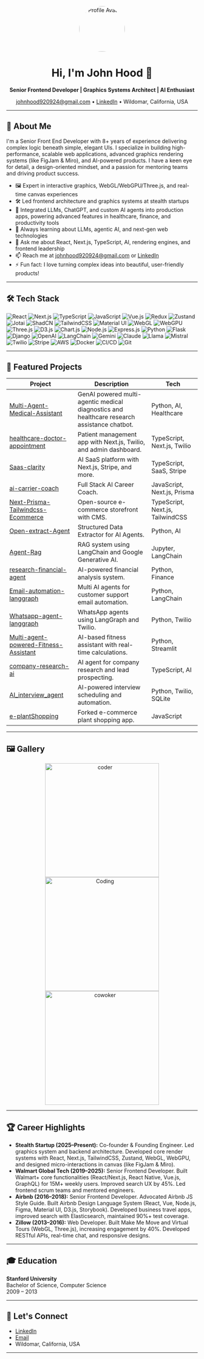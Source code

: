 <!-- Profile Banner -->
<p align="center">
  <img src="https://avatars.githubusercontent.com/u/186065206?v=4" width="120" style="border-radius:50%" alt="Profile Avatar"/>
</p>

<h1 align="center">Hi, I'm John Hood 👋</h1>
<p align="center">
  <b>Senior Frontend Developer | Graphics Systems Architect | AI Enthusiast</b>
</p>

<p align="center">
  <a href="mailto:johnhood920924@gmail.com">johnhood920924@gmail.com</a> • 
  <a href="https://www.linkedin.com/in/johnstealth">LinkedIn</a> • 
  Wildomar, California, USA
</p>

---

## 🚀 About Me

I'm a Senior Front End Developer with 8+ years of experience delivering complex logic beneath simple, elegant UIs. I specialize in building high-performance, scalable web applications, advanced graphics rendering systems (like FigJam & Miro), and AI-powered products. I have a keen eye for detail, a design-oriented mindset, and a passion for mentoring teams and driving product success.

- 🖼️ Expert in interactive graphics, WebGL/WebGPU/Three.js, and real-time canvas experiences  
- 🛠️ Led frontend architecture and graphics systems at stealth startups  
- 🤖 Integrated LLMs, ChatGPT, and custom AI agents into production apps, powering advanced features in healthcare, finance, and productivity tools  
- 🌱 Always learning about LLMs, agentic AI, and next-gen web technologies  
- 💬 Ask me about React, Next.js, TypeScript, AI, rendering engines, and frontend leadership  
- 📫 Reach me at [johnhood920924@gmail.com](mailto:johnhood920924@gmail.com) or [LinkedIn](https://www.linkedin.com/in/johnstealth)  
- ⚡ Fun fact: I love turning complex ideas into beautiful, user-friendly products!

---

## 🛠️ Tech Stack

![React](https://img.shields.io/badge/React-20232A?style=for-the-badge&logo=react&logoColor=61DAFB)
![Next.js](https://img.shields.io/badge/Next.js-000000?style=for-the-badge&logo=nextdotjs&logoColor=white)
![TypeScript](https://img.shields.io/badge/TypeScript-3178C6?style=for-the-badge&logo=typescript&logoColor=white)
![JavaScript](https://img.shields.io/badge/JavaScript-F7DF1E?style=for-the-badge&logo=javascript&logoColor=black)
![Vue.js](https://img.shields.io/badge/Vue.js-4FC08D?style=for-the-badge&logo=vue.js&logoColor=white)
![Redux](https://img.shields.io/badge/Redux-593D88?style=for-the-badge&logo=redux&logoColor=white)
![Zustand](https://img.shields.io/badge/Zustand-000000?style=for-the-badge)
![Jotai](https://img.shields.io/badge/Jotai-1C1C1C?style=for-the-badge)
![ShadCN](https://img.shields.io/badge/ShadCN-111827?style=for-the-badge)
![TailwindCSS](https://img.shields.io/badge/TailwindCSS-38B2AC?style=for-the-badge&logo=tailwind-css&logoColor=white)
![Material UI](https://img.shields.io/badge/Material--UI-0081CB?style=for-the-badge&logo=mui&logoColor=white)
![WebGL](https://img.shields.io/badge/WebGL-990000?style=for-the-badge&logo=webgl&logoColor=white)
![WebGPU](https://img.shields.io/badge/WebGPU-FF6F00?style=for-the-badge)
![Three.js](https://img.shields.io/badge/Three.js-000000?style=for-the-badge)
![D3.js](https://img.shields.io/badge/D3.js-F9A03C?style=for-the-badge&logo=d3.js&logoColor=white)
![Chart.js](https://img.shields.io/badge/Chart.js-FF6384?style=for-the-badge&logo=chartdotjs&logoColor=white)
![Node.js](https://img.shields.io/badge/Node.js-339933?style=for-the-badge&logo=node.js&logoColor=white)
![Express.js](https://img.shields.io/badge/Express.js-404D59?style=for-the-badge)
![Python](https://img.shields.io/badge/Python-3776AB?style=for-the-badge&logo=python&logoColor=white)
![Flask](https://img.shields.io/badge/Flask-000000?style=for-the-badge&logo=flask&logoColor=white)
![Django](https://img.shields.io/badge/Django-092E20?style=for-the-badge&logo=django&logoColor=white)
![OpenAI](https://img.shields.io/badge/OpenAI-412991?style=for-the-badge&logo=openai&logoColor=white)
![LangChain](https://img.shields.io/badge/LangChain-000000?style=for-the-badge)
![Gemini](https://img.shields.io/badge/Google%20Gemini-4285F4?style=for-the-badge&logo=google&logoColor=white)
![Claude](https://img.shields.io/badge/Claude-FF9900?style=for-the-badge)
![Llama](https://img.shields.io/badge/Llama-FF6F00?style=for-the-badge)
![Mistral](https://img.shields.io/badge/Mistral-0066CC?style=for-the-badge)
![Twilio](https://img.shields.io/badge/Twilio-F22F46?style=for-the-badge&logo=twilio&logoColor=white)
![Stripe](https://img.shields.io/badge/Stripe-635BFF?style=for-the-badge&logo=stripe&logoColor=white)
![AWS](https://img.shields.io/badge/AWS-232F3E?style=for-the-badge&logo=amazonaws&logoColor=white)
![Docker](https://img.shields.io/badge/Docker-2496ED?style=for-the-badge&logo=docker&logoColor=white)
![CI/CD](https://img.shields.io/badge/CI%2FCD-222222?style=for-the-badge)
![Git](https://img.shields.io/badge/Git-F05032?style=for-the-badge&logo=git&logoColor=white)

---

## 🌟 Featured Projects

| Project | Description | Tech |
| ------- | ----------- | ---- |
| [Multi-Agent-Medical-Assistant](https://github.com/johnhood9209241/Multi-Agent-Medical-Assistant) | GenAI powered multi-agentic medical diagnostics and healthcare research assistance chatbot. | Python, AI, Healthcare |
| [healthcare-doctor-appointment](https://github.com/johnhood9209241/healthcare-doctor-appointment) | Patient management app with Next.js, Twilio, and admin dashboard. | TypeScript, Next.js, Twilio |
| [Saas-clarity](https://github.com/johnhood9209241/Saas-clarity) | AI SaaS platform with Next.js, Stripe, and more. | TypeScript, SaaS, Stripe |
| [ai-carrier-coach](https://github.com/johnhood9209241/ai-carrier-coach) | Full Stack AI Career Coach. | JavaScript, Next.js, Prisma |
| [Next-Prisma-Tailwindcss-Ecommerce](https://github.com/johnhood9209241/Next-Prisma-Tailwindcss-Ecommerce) | Open-source e-commerce storefront with CMS. | TypeScript, Next.js, TailwindCSS |
| [Open-extract-Agent](https://github.com/johnhood9209241/Open-extract-Agent) | Structured Data Extractor for AI Agents. | Python, AI |
| [Agent-Rag](https://github.com/johnhood9209241/Agent-Rag) | RAG system using LangChain and Google Generative AI. | Jupyter, LangChain |
| [research-financial-agent](https://github.com/johnhood9209241/research-financial-agent) | AI-powered financial analysis system. | Python, Finance |
| [Email-automation-langgraph](https://github.com/johnhood9209241/Email-automation-langgraph) | Multi AI agents for customer support email automation. | Python, LangChain |
| [Whatsapp-agent-langgraph](https://github.com/johnhood9209241/Whatsapp-agent-langgraph) | WhatsApp agents using LangGraph and Twilio. | Python, Twilio |
| [Multi-agent-powered-Fitness-Assistant](https://github.com/johnhood9209241/Multi-agent-powered-Fitness-Assistant) | AI-based fitness assistant with real-time calculations. | Python, Streamlit |
| [company-research-ai](https://github.com/johnhood9209241/company-research-ai) | AI agent for company research and lead prospecting. | TypeScript, AI |
| [AI_interview_agent](https://github.com/johnhood9209241/AI_interview_agent) | AI-powered interview scheduling and automation. | Python, Twilio, SQLite |
| [e-plantShopping](https://github.com/johnhood9209241/e-plantShopping) | Forked e-commerce plant shopping app. | JavaScript |

---

## 🖼️ Gallery

<p align="center">
  <img src="https://github.com/Anmol-Baranwal/Cool-GIFs-For-GitHub/assets/74038190/491e3e44-11a0-487a-b07b-717f677bbe4a" width="300" alt="coder"/>
  <img src="https://user-images.githubusercontent.com/74038190/212750672-2f3f2b50-c84f-4ed8-a60a-849ae69ff9df.gif" width="300" alt="Coding"/>
  <img src="https://user-images.githubusercontent.com/74038190/213760697-1dc03683-ba49-44f2-985e-95fd5ec22d3f.gif" width="300"alt="cowoker" />
  <!-- Add more GIFs or screenshots of your projects here -->
</p>

---

## 🏆 Career Highlights

- **Stealth Startup (2025–Present):** Co-founder & Founding Engineer. Led graphics system and backend architecture. Developed core render systems with React, Next.js, TailwindCSS, Zustand, WebGL, WebGPU, and designed micro-interactions in canvas (like FigJam & Miro).
- **Walmart Global Tech (2019–2025):** Senior Frontend Developer. Built Walmart+ core functionalities (React/Next.js, React Native, Vue.js, GraphQL) for 15M+ weekly users. Improved search UX by 45%. Led frontend scrum teams and mentored engineers.
- **Airbnb (2016–2018):** Senior Frontend Developer. Advocated Airbnb JS Style Guide. Built Airbnb Design Language System (React, Vue, Node.js, Figma, Material UI, D3.js, Storybook). Developed business travel apps, improved search with Elasticsearch, maintained 90%+ test coverage.
- **Zillow (2013–2016):** Web Developer. Built Make Me Move and Virtual Tours (WebGL, Three.js), increasing engagement by 40%. Developed RESTful APIs, real-time chat, and responsive designs.

---

## 🎓 Education

**Stanford University**  
Bachelor of Science, Computer Science  
2009 – 2013

---

## 🤝 Let's Connect

- [LinkedIn](https://www.linkedin.com/in/johnstealth)
- [Email](mailto:johnhood920924@gmail.com)
- Wildomar, California, USA

---

<!--
**johnhood9209241/johnhood9209241** is a ✨ _special_ ✨ repository because its `README.md` (this file) appears on your GitHub profile.
-->
